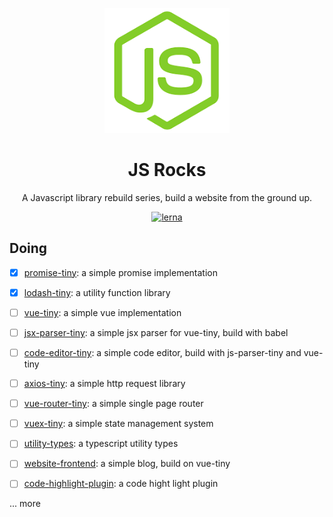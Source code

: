 <p align="center">
  <a href="#">
    <img width="200" src="./assets/js-rock.png"></img>
  </a>
</p>

<h1 align="center">JS Rocks</h1>

<div align="center">
  A Javascript library rebuild series, build a website from the ground up.
<div>

[![lerna](https://img.shields.io/badge/maintained%20with-lerna-cc00ff.svg)](https://lerna.js.org/)

<div align="left"><div>

## Doing

- [x] [promise-tiny](./packages/promise-tiny/README.md): a simple promise implementation

- [x] [lodash-tiny](./packages/lodash-tiny/README.md): a utility function library

* [ ] [vue-tiny](./packages/vue-tiny/README.md): a simple vue implementation

* [ ] [jsx-parser-tiny](): a simple jsx parser for vue-tiny, build with babel

- [ ] [code-editor-tiny](): a simple code editor, build with js-parser-tiny and vue-tiny

- [ ] [axios-tiny](): a simple http request library

- [ ] [vue-router-tiny](): a simple single page router

- [ ] [vuex-tiny](): a simple state management system

- [ ] [utility-types](): a typescript utility types

- [ ] [website-frontend](): a simple blog, build on vue-tiny

- [ ] [code-highlight-plugin](): a code hight light plugin

... more
